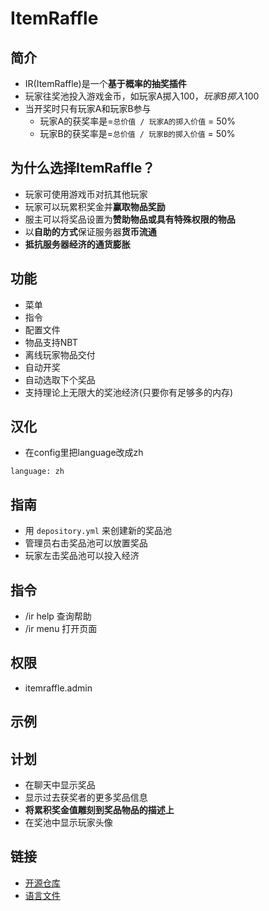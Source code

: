 # ItemRaffle

## 简介

- IR(ItemRaffle)是一个**基于概率的抽奖插件**
- 玩家往奖池投入游戏金币，如玩家A掷入$100，玩家B掷入$100
- 当开奖时只有玩家A和玩家B参与
  - 玩家A的获奖率是=`总价值 / 玩家A的掷入价值` = 50%
  - 玩家B的获奖率是=`总价值 / 玩家B的掷入价值` = 50%

## 为什么选择ItemRaffle？

- 玩家可使用游戏币对抗其他玩家
- 玩家可以玩累积奖金并**赢取物品奖励**
- 服主可以将奖品设置为**赞助物品或具有特殊权限的物品**
- 以**自助的方式**保证服务器**货币流通**
- **抵抗服务器经济的通货膨胀**

## 功能

- 菜单
- 指令
- 配置文件
- 物品支持NBT
- 离线玩家物品交付
- 自动开奖
- 自动选取下个奖品
- 支持理论上无限大的奖池经济(只要你有足够多的内存)

## 汉化
- 在config里把language改成zh
```
language: zh
```

## 指南
- 用 `depository.yml` 来创建新的奖品池
- 管理员右击奖品池可以放置奖品
- 玩家左击奖品池可以投入经济


## 指令

- /ir help 查询帮助
- /ir menu 打开页面

## 权限

- itemraffle.admin

## 示例

## 计划
- 在聊天中显示奖品
- 显示过去获奖者的更多奖品信息
- **将累积奖金值雕刻到奖品物品的描述上**
- 在奖池中显示玩家头像

## 链接

- [开源仓库](https://github.com/weihao/itemraffle)
- [语言文件](https://github.com/weihao/itemraffle/blob/main/src/main/resources/lang_en.yml)
